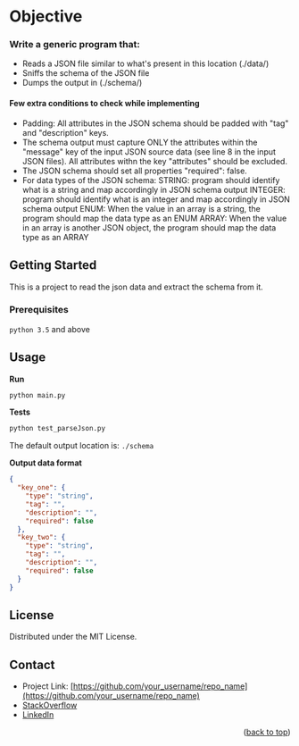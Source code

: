 # Objective

### Write a generic program that:

- Reads a JSON file similar to what's present in this location (./data/)
- Sniffs the schema of the JSON file
- Dumps the output in (./schema/)

#### Few extra conditions to check while implementing

- Padding: All attributes in the JSON schema should be padded with "tag" and "description" keys.
- The schema output must capture ONLY the attributes within the "message" key of the input JSON source data (see line 8
  in the input JSON files). All attributes withn the key "attributes" should be excluded.
- The JSON schema should set all properties "required": false.
- For data types of the JSON schema: STRING: program should identify what is a string and map accordingly in JSON schema
  output INTEGER: program should identify what is an integer and map accordingly in JSON schema output ENUM: When the
  value in an array is a string, the program should map the data type as an ENUM ARRAY: When the value in an array is
  another JSON object, the program should map the data type as an ARRAY

<!-- GETTING STARTED -->

## Getting Started

This is a project to read the json data and extract the schema from it.

### Prerequisites

`python 3.5` and above

## Usage

__Run__

```python
python main.py
```

__Tests__

```python
python test_parseJson.py
```

The default output location is: `./schema`

__Output data format__

```json
{
  "key_one": {
    "type": "string",
    "tag": "",
    "description": "",
    "required": false
  },
  "key_two": {
    "type": "string",
    "tag": "",
    "description": "",
    "required": false
  }
}
```

<!-- LICENSE -->

## License

Distributed under the MIT License.

<!-- CONTACT -->

## Contact

- Project Link: [https://github.com/your_username/repo_name](https://github.com/your_username/repo_name)
- [StackOverflow](https://stackoverflow.com/users/8868699/hayat)
- [LinkedIn](https://www.linkedin.com/in/sarwarhayat/)

<p align="right">(<a href="#readme-top">back to top</a>)</p>